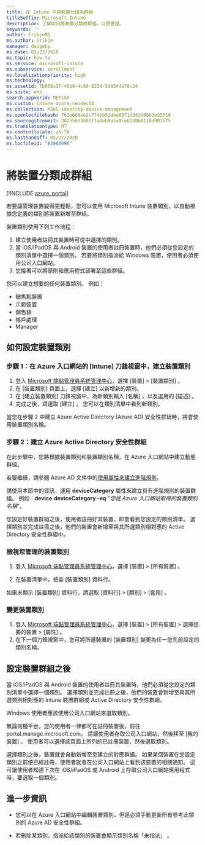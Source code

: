 ```yaml
---
title: 在 Intune 中將裝置分組為群組
titleSuffix: Microsoft Intune
description: 了解如何將裝置分類成群組，以便管理。
keywords: ''
author: ErikjeMS
ms.author: erikje
manager: dougeby
ms.date: 02/22/2018
ms.topic: how-to
ms.service: microsoft-intune
ms.subservice: enrollment
ms.localizationpriority: high
ms.technology: ''
ms.assetid: 7b668c37-40b9-4c69-8334-5d8344e78c24
ms.suite: ems
search.appverid: MET150
ms.custom: intune-azure;seodec18
ms.collection: M365-identity-device-management
ms.openlocfilehash: 761e668ae2c774bb52dbe6971d343d60b3e95516
ms.sourcegitcommit: 302556d3b03f1a4eb9a5a9ce6138b8119d901575
ms.translationtype: HT
ms.contentlocale: zh-TW
ms.lasthandoff: 05/27/2020
ms.locfileid: "83986096"
---
```

# <a name="categorize-devices-into-groups"></a>將裝置分類成群組

[!INCLUDE [azure_portal](../includes/azure_portal.md)]

若要讓管理裝置變得更輕鬆，您可以使用 Microsoft Intune 裝置類別，以自動根據您定義的類別將裝置新增至群組。

裝置類別使用下列工作流程︰
1. 建立使用者註冊其裝置時可從中選擇的類別。
2. 當 iOS/iPadOS 與 Android 裝置的使用者註冊裝置時，他們必須從您設定的類別清單中選擇一個類別。 若要將類別指派給 Windows 裝置，使用者必須使用公司入口網站。
3. 您接著可以將原則和應用程式部署至這些群組。

您可以建立想要的任何裝置類別。 例如：
- 銷售點裝置
- 示範裝置
- 銷售額
- 帳戶處理
- Manager

## <a name="how-to-configure-device-categories"></a>如何設定裝置類別

### <a name="step-1-create-device-categories-on-the-intune-blade-of-the-azure-portal"></a>步驟 1：在 Azure 入口網站的 [Intune] 刀鋒視窗中，建立裝置類別
1. 登入 [Microsoft 端點管理員系統管理中心](https://go.microsoft.com/fwlink/?linkid=2109431)，選擇 [裝置]   > [裝置類別]  。
2. 在 [裝置類別]  頁面上，選擇 [建立]  以新增新的類別。
3. 在 [建立裝置類別]  刀鋒視窗中，為新類別輸入 [名稱]  ，以及選用的 [描述]  。
4. 完成之後，請選取 [建立]  。 您可以在類別清單中看到新類別。

當您在步驟 2 中建立 Azure Active Directory (Azure AD) 安全性群組時，將會使用裝置類別名稱。

### <a name="step-2-create-azure-active-directory-security-groups"></a>步驟 2：建立 Azure Active Directory 安全性群組
在此步驟中，您將根據裝置類別和裝置類別名稱，在 Azure 入口網站中建立動態群組。

若要繼續，請參閱 Azure AD 文件中的[使用屬性來建立進階規則](https://azure.microsoft.com/documentation/articles/active-directory-accessmanagement-groups-with-advanced-rules/#using-attributes-to-create-rules-for-device-objects)。

請使用本節中的資訊，運用 **deviceCategory** 屬性來建立具有進階規則的裝置群組。 例如：**device.deviceCategory -eq** "*您從 Azure 入口網站取得的裝置類別名稱*"。

您設定好裝置群組之後，使用者註冊好其裝置，即會看到您設定的類別清單。 選擇類別並完成註冊之後，他們的裝置會新增至與其所選類別相對應的 Active Directory 安全性群組中。

### <a name="view-the-categories-of-devices-that-you-manage"></a>檢視您管理的裝置類別

1. 登入 [Microsoft 端點管理員系統管理中心](https://go.microsoft.com/fwlink/?linkid=2109431)，選擇 [裝置]   > [所有裝置]  。

2. 在裝置清單中，檢查 [裝置類別]  資料行。

如果未顯示 [裝置類別]  資料行，請選取 [資料行]   > [類別]   > [套用]  。

### <a name="change-the-category-of-a-device"></a>變更裝置類別

1. 登入 [Microsoft 端點管理員系統管理中心](https://go.microsoft.com/fwlink/?linkid=2109431)，選擇 [裝置]   > [所有裝置]  > 選擇想要的裝置 > [屬性]  。
2. 在下一個刀鋒視窗中，您可將所選裝置的 [裝置類別]  變更為任一您先前設定的類別名稱。

## <a name="after-you-configure-device-groups"></a>設定裝置群組之後

當 iOS/iPadOS 與 Android 裝置的使用者註冊其裝置時，他們必須從您設定的類別清單中選擇一個類別。 選擇類別並完成註冊之後，他們的裝置會新增至與其所選類別相對應的 Intune 裝置群組或 Active Directory 安全性群組。

Windows 使用者應該使用公司入口網站來選取類別。

無論何種平台，您的使用者一律都可在註冊裝置後，前往 portal.manage.microsoft.com。 請讓使用者存取公司入口網站，然後移至 [我的裝置]  。 使用者可以選擇該頁面上所列的已註冊裝置，然後選取類別。

選擇類別之後，裝置就會自動新增至您建立的對應群組。 如果某個裝置在您設定類別之前便已經註冊，使用者就會在公司入口網站上看到該裝置的相關通知。 這可讓使用者知道下次在 iOS/iPadOS 或 Android 上存取公司入口網站應用程式時，要選取一個類別。

## <a name="further-information"></a>進一步資訊
- 您可以在 Azure 入口網站中編輯裝置類別，但是必須手動更新所有參考此類別的 Azure AD 安全性群組。

- 若刪除某類別，指派給該類別的裝置會顯示類別名稱「未指派」  。

